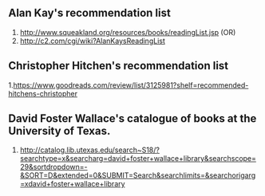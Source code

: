 

## Alan Kay's  recommendation list
1. http://www.squeakland.org/resources/books/readingList.jsp (OR)
2. http://c2.com/cgi/wiki?AlanKaysReadingList

## Christopher Hitchen's recommendation list
1.https://www.goodreads.com/review/list/3125981?shelf=recommended-hitchens-christopher

## David Foster Wallace's catalogue of books at the University of Texas.

1. http://catalog.lib.utexas.edu/search~S18/?searchtype=x&searcharg=david+foster+wallace+library&searchscope=29&sortdropdown=-&SORT=D&extended=0&SUBMIT=Search&searchlimits=&searchorigarg=xdavid+foster+wallace+library



